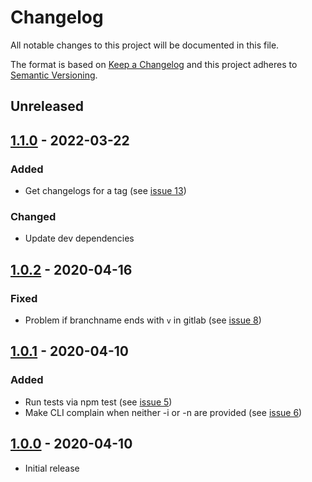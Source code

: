 # Changelog

All notable changes to this project will be documented in this file.

The format is based on [Keep a Changelog](http://keepachangelog.com/en/1.0.0/)
and this project adheres to [Semantic Versioning](http://semver.org/spec/v2.0.0.html).

## Unreleased

## [1.1.0] - 2022-03-22

### Added
- Get changelogs for a tag (see [issue 13](https://github.com/pheyvaer/changefrog/issues/13))

### Changed
- Update dev dependencies

## [1.0.2] - 2020-04-16

### Fixed
- Problem if branchname ends with `v` in gitlab  (see [issue 8](https://github.com/pheyvaer/changefrog/issues/8))

## [1.0.1] - 2020-04-10

### Added
- Run tests via npm test (see [issue 5](https://github.com/pheyvaer/changefrog/issues/5))
- Make CLI complain when neither -i or -n are provided  (see [issue 6](https://github.com/pheyvaer/changefrog/issues/6))

## [1.0.0] - 2020-04-10

- Initial release

[1.1.0]: https://github.com/pheyvaer/changefrog/compare/v1.0.2...v1.1.0
[1.0.2]: https://github.com/pheyvaer/changefrog/compare/v1.0.1...v1.0.2
[1.0.1]: https://github.com/pheyvaer/changefrog/compare/v1.0.0...v1.0.1
[1.0.0]: https://github.com/pheyvaer/changefrog/releases/tag/v1.0.0
